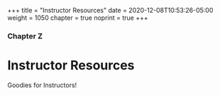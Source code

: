 +++
title = "Instructor Resources"
date = 2020-12-08T10:53:26-05:00
weight = 1050
chapter = true
noprint = true
+++

### Chapter Z

# Instructor Resources

Goodies for Instructors!

<!-- TODO FIx Tox Settings for all examples? -->
<!-- TODO Check Video Fullscreen on Embedded Videos in Canvas -->
